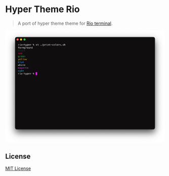 # Hyper Theme Rio

> A port of hyper theme theme for [Rio terminal](https://github.com/raphamorim/rio).

![preview](./preview.png)

## License

[MIT License](./LICENSE)
